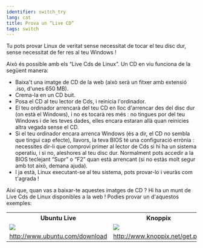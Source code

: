 ```yaml
---
identifier: switch_try
lang: cat
title: Prova un “Live CD”
tags: switch
---
```


Tu pots provar Linux de veritat sense necessitat de tocar el teu disc dur, sense necessitat de fer res al teu Windows !

Això és possible amb els “Live Cds de Linux”. Un CD en viu funciona de la següent manera:

<ul>

<li>Baixa't una imatge de CD de la web (això serà un fitxer amb extensió .iso, d'unes 650 MB).</li>
<li>Crema-la en un CD buit.</li>
<li>Posa el CD al teu lector de Cds, i reinicia l'ordinador.</li>
<li>El teu ordinador arrencarà del teu CD en lloc d'arrencar des del disc dur (on està el Windows), i no es tocarà res més : no tingues por del teu Windows i de les teves dades, elles encara estaran allà quan reinicies altra vegada sense el CD.</li>
<li>Si el teu ordinador encara arrenca Windows (és a dir, el CD no sembla que tingui cap efecte), llavors, la teva BIOS té una configuració errònia : necessites dir-li que comprovi primer al lector de Cds si hi ha un sistema operatiu, i si no, aleshores al teu disc dur. Normalment pots accedir a la BIOS teclejant “Supr” o “F2” quan està arrencant (si no estàs molt segur amb tot això, demana ajuda).</li>
<li>I ja està, Linux executant-se al teu sistema, pots provar-lo i veuràs com t'agrada !</li>

</ul>

Així que, quan vas a baixar-te aquestes imatges de CD ? Hi ha un munt de Live Cds de Linux disponibles a la web ! Podies provar un d'aquestos exemples:

<table cols="2">
<tr>
<th>Ubuntu Live</th>
<th>Knoppix</th>
</tr>

<tr>
<td><a href="/img/ubuntu.png"><img src="/img/ubuntu_thumbnail.png" /></a></td>
<td><a href="/img/knoppix.png"><img src="/img/knoppix_thumbnail.png" /></a></td>
</tr>

<tr>
<td><a 
href="http://www.ubuntu.com/download">http://www.ubuntu.com/download</a></td>
<td><a 
href="http://www.knoppix.net/get.php">http://www.knoppix.net/get.php</a></td>
</tr>

</table>

